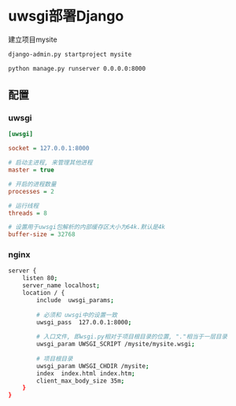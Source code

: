 <!--
 * @Brief        : 
 * @Author       : dmjcb
 * @Date         : 2021-02-03 13:54:04
 * @LastEditors  : dmjcb@outlook.com
 * @LastEditTime : 2024-09-20 00:57:16
-->

# uwsgi部署Django

建立项目mysite

```sh
django-admin.py startproject mysite

python manage.py runserver 0.0.0.0:8000
```

## 配置

### uwsgi

```ini
[uwsgi]

socket = 127.0.0.1:8000

# 启动主进程, 来管理其他进程
master = true

# 开启的进程数量
processes = 2

# 运行线程
threads = 8

# 设置用于uwsgi包解析的内部缓存区大小为64k.默认是4k
buffer-size = 32768
```

### nginx

```sh
server {
    listen 80;
    server_name localhost;
    location / {
        include  uwsgi_params;
        
        # 必须和 uwsgi中的设置一致
        uwsgi_pass  127.0.0.1:8000;
        
        # 入口文件, 即wsgi.py相对于项目根目录的位置, "."相当于一层目录
        uwsgi_param UWSGI_SCRIPT /mysite/mysite.wsgi;
        
        # 项目根目录
        uwsgi_param UWSGI_CHDIR /mysite;
        index  index.html index.htm;
        client_max_body_size 35m;
    }
}
```